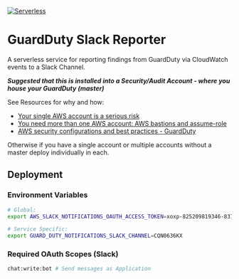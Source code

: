 [![Serverless](http://public.serverless.com/badges/v3.svg)](http://www.serverless.com)

# GuardDuty Slack Reporter

A serverless service for reporting findings from GuardDuty via CloudWatch events to a Slack Channel.

***Suggested that this is installed into a Security/Audit Account - where you house your GuardDuty (master)***

See Resources for why and how:
* [Your single AWS account is a serious risk](https://cloudonaut.io/your-single-aws-account-is-a-serious-risk/)
* [You need more than one AWS account: AWS bastions and assume-role](https://blog.coinbase.com/you-need-more-than-one-aws-account-aws-bastions-and-assume-role-23946c6dfde3)
* [AWS security configurations and best practices - GuardDuty](https://asecure.cloud/l/s_guardduty/)

Otherwise if you have a single account or multiple accounts without a master deploy individually in each.

## Deployment



### Environment Variables

```zsh
# Global:
export AWS_SLACK_NOTIFICATIONS_OAUTH_ACCESS_TOKEN=xoxp-825209819346-837534187124-837535618052-6597eb2eaceccd85340e0fe5033b43db

# Service Specific:
export GUARD_DUTY_NOTIFICATIONS_SLACK_CHANNEL=CQN0636KX
```

### Required OAuth Scopes (Slack)

```zsh
chat:write:bot # Send messages as Application
```